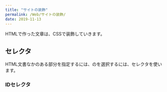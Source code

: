 ```yaml
---
title: "サイトの装飾"
permalink: /Web/サイトの装飾/
date: 2019-11-13
---
```

HTMLで作った文章は、CSSで装飾していきます。


## セレクタ
HTML文書なかのある部分を指定するには、のを選択するには、セレクタを使います。

### IDセレクタ
